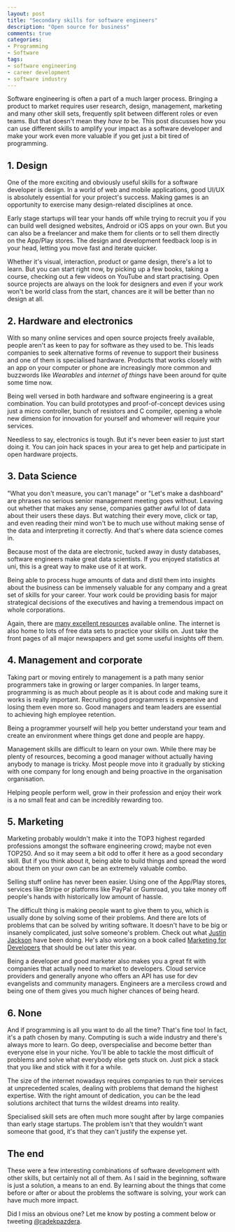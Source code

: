 ```yaml
---
layout: post
title: "Secondary skills for software engineers"
description: "Open source for business"
comments: true
categories:
- Programming
- Software
tags:
- software engineering
- career development
- software industry
---
```


Software engineering is often a part of a much larger process.
Bringing a product to market requires user research, design, management,
marketing and many other skill sets, frequently split between different
roles or even teams. But that doesn't mean they *have to* be. This post
discusses how you can use different skills to amplify your impact as a software
developer and make your work even more valuable if you get just a bit tired of
programming.

## 1. Design

One of the more exciting and obviously useful skills for a software developer
is design. In a world of web and mobile applications, good UI/UX is absolutely
essential for your project's success. Making games is an opportunity to
exercise many design-related disciplines at once.

Early stage startups will tear your hands off while trying to recruit you if
you can build well designed websites, Android or iOS apps on your own. But you
can also be a freelancer and make them for clients or to sell them directly on
the App/Play stores. The design and development feedback loop is in your head,
letting you move fast and iterate quicker.

Whether it's visual, interaction, product or game design, there's a lot to
learn. But you can start right now, by picking up a few books, taking a
course, checking out a few videos on YouTube and start practising. Open source
projects are always on the look for designers and even if your work won't be
world class from the start, chances are it will be better than no design at all.

## 2. Hardware and electronics

With so many online services and open source projects freely available, people
aren't as keen to pay for software as they used to be. This leads companies
to seek alternative forms of revenue to support their business and one of them
is specialised hardware. Products that works closely with an app on your
computer or phone are increasingly more common and buzzwords like *Wearables*
and *internet of things* have been around for quite some time now.

Being well versed in both hardware and software engineering is a great
combination. You can build prototypes and proof-of-concept devices using just
a micro controller, bunch of resistors and C compiler, opening a whole new
dimension for innovation for yourself and whomever will require your services.

Needless to say, electronics is tough. But it's never been easier to just start
doing it. You can join hack spaces in your area to get help and participate in
open hardware projects.

## 3. Data Science

"What you don't measure, you can't manage" or "Let's make a dashboard" are
phrases no serious senior management meeting goes without. Leaving out whether
that makes any sense, companies gather awful lot of data about their users
these days. But watching their every move, click or tap, and even reading their
mind won't be to much use without making sense of the data and interpreting it
correctly. And that's where data science comes in.

Because most of the data are electronic, tucked away in dusty databases,
software engineers make great data scientists. If you enjoyed statistics at
uni, this is a great way to make use of it at work.

Being able to process huge amounts of data and distil them into insights about
the business can be immensely valuable for any company and a great set of
skills for your career. Your work could be providing basis for major
strategical decisions of the executives and having a tremendous impact on whole
corporations.

Again, there are [many excellent
resources](https://www.dataquest.io/blog/how-to-actually-learn-data-science/)
available online. The internet is also home to lots of free data sets to
practice your skills on. Just take the front pages of all major newspapers and
get some useful insights off them.

## 4. Management and corporate

Taking part or moving entirely to management is a path many senior programmers
take in growing or larger companies. In larger teams, programming is as much
about people as it is about code and making sure it works is really important.
Recruiting good programmers is expensive and losing them even more so. Good
managers and team leaders are essential to achieving high employee retention.

Being a programmer yourself will help you better understand your team and
create an environment where things get done and people are happy.

Management skills are difficult to learn on your own. While there may be plenty
of resources, becoming a good manager without actually having anybody to manage
is tricky. Most people move into it gradually by sticking with one company for
long enough and being proactive in the organisation organisation.

Helping people perform well, grow in their profession and enjoy their work
is a no small feat and can be incredibly rewarding too.

## 5. Marketing

Marketing probably wouldn't make it into the TOP3 highest regarded professions
amongst the software engineering crowd; maybe not even TOP250. And so it may
seem a bit odd to offer it here as a good secondary skill. But if you think
about it, being able to build things and spread the word about them on your own
can be an extremely valuable combo.

Selling stuff online has never been easier. Using one of the App/Play stores,
services like Stripe or platforms like PayPal or Gumroad, you take money off
people's hands with historically low amount of hassle.

The difficult thing is making people want to give them to you, which is
usually done by solving some of their problems. And there are lots of problems
that can be solved by writing software. It doesn't have to be big or insanely
complicated, just solve someone's problem. Check out what [Justin
Jackson](http://justinjackson.ca/about/) have been doing. He's also working
on a book called
[Marketing for Developers](http://justinjackson.ca/marketingfordevelopers/)
that should be out later this year.

Being a developer and good marketer also makes you a great fit with companies
that actually need to market to developers. Cloud service providers and
generally anyone who offers an API has use for dev evangelists and community
managers. Engineers are a merciless crowd and being one of them gives you much
higher chances of being heard.

## 6. None

And if programming is all you want to do all the time? That's fine too! In
fact, it's a path chosen by many. Computing is such a wide industry and there's
always more to learn. Go deep, overspecialise and become better than everyone
else in your niche. You'll be able to tackle the most difficult of problems and
solve what everybody else gets stuck on. Just pick a stack that you like and
stick with it for a while.

The size of the internet nowadays requires companies to run their services at
unprecedented scales, dealing with problems that demand the highest expertise.
With the right amount of dedication, you can be the lead solutions architect
that turns the wildest dreams into reality.

Specialised skill sets are often much more sought after by large companies than
early stage startups. The problem isn't that they wouldn't want someone that
good, it's that they can't justify the expense yet.

## The end

These were a few interesting combinations of software development with other
skills, but certainly not all of them. As I said in the beginning, software is
just a solution, a means to an end. By learning about the things that come
before or after or about the problems the software is solving, your work can
have much more impact.

 Did I miss an obvious one? Let me know by posting a comment below or tweeting
[@radekpazdera](https://twitter.com/radekpazdera).
